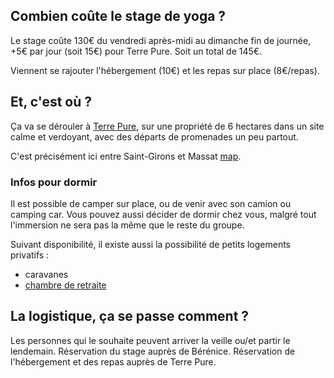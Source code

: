 ## Combien coûte le stage de yoga ?
Le stage coûte 130€ du vendredi après-midi au dimanche fin de journée, +5€ par jour (soit 15€) pour Terre Pure. 
Soit un total de 145€.

Viennent se rajouter l'hébergement (10€) et les repas sur place (8€/repas).

## Et, c'est où ?
Ça va se dérouler à [Terre Pure](https://www.terrepure.com/en-ariege), sur une propriété de 6 hectares dans un site calme et verdoyant, avec des départs de promenades un peu partout.  
  
C'est précisément ici entre Saint-Girons et Massat [map](https://goo.gl/maps/KrBqzNXAtZcAgnZ99). 

### Infos pour dormir
Il est possible de camper sur place, ou de venir avec son camion ou camping car. Vous pouvez aussi décider de dormir chez vous, malgré tout l'immersion ne sera pas la même que le reste du groupe.

Suivant disponibilité, il existe aussi la possibilité de petits logements privatifs :
- caravanes
- [chambre de retraite](https://www.airbnb.fr/rooms/575238152510124947)


## La logistique, ça se passe comment ?
Les personnes qui le souhaite peuvent arriver la veille ou/et partir le lendemain. 
Réservation du stage auprès de Bérénice.
Réservation de l'hébergement et des repas auprès de Terre Pure.
  

